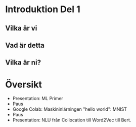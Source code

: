 # Introduktion Del 1

## Vilka är vi

## Vad är detta

## Vilka är ni?

# Översikt

- Presentation: ML Primer
- Paus
- Google Colab: Maskininlärningen "hello world": MNIST
- Paus
- Presentation: NLU från Collocation till Word2Vec till Bert.
